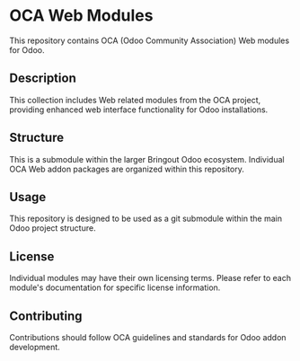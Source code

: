 # OCA Web Modules

This repository contains OCA (Odoo Community Association) Web modules for Odoo.

## Description

This collection includes Web related modules from the OCA project, providing enhanced web interface functionality for Odoo installations.

## Structure

This is a submodule within the larger Bringout Odoo ecosystem. Individual OCA Web addon packages are organized within this repository.

## Usage

This repository is designed to be used as a git submodule within the main Odoo project structure.

## License

Individual modules may have their own licensing terms. Please refer to each module's documentation for specific license information.

## Contributing

Contributions should follow OCA guidelines and standards for Odoo addon development.